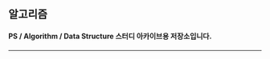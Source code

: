 ## 알고리즘
#### PS / Algorithm / Data Structure 스터디 아카이브용 저장소입니다. 
---------------------------------------------------------
